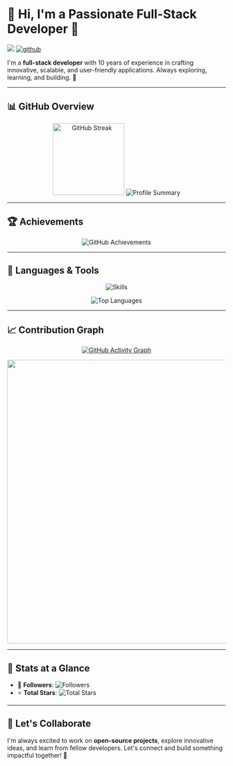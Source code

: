 # 🚀 **Hi, I'm a Passionate Full-Stack Developer 👋**

![](https://komarev.com/ghpvc/?username=sghsgm99&color=blue&label=PROFILE+VIEWS) 
[![github](https://img.shields.io/github/followers/sghsgm99?logo=github&style=plastic)](https://github.com/yourusername?tab=followers)

I'm a **full-stack developer** with 10 years of experience in crafting innovative, scalable, and user-friendly applications. Always exploring, learning, and building. 🌟

---

## 📊 **GitHub Overview**

<p align="center">
  <img src="https://github-readme-streak-stats.herokuapp.com/?user=sghsgm99&theme=radical" alt="GitHub Streak" height="165px" />
  <img src="https://github-profile-summary-cards.vercel.app/api/cards/profile-details?username=sghsgm99&theme=radical" alt="Profile Summary" />
</p>

---

## 🏆 **Achievements**

<p align="center">
  <img src="https://github-profile-trophy.vercel.app/?username=sghsgm99&theme=radical&no-frame=true&column=6" alt="GitHub Achievements" />
</p>

---

## 🚀 **Languages & Tools**

<p align="center">
  <img src="https://skillicons.dev/icons?i=react,nextjs,nodejs,typescript,javascript,vue,angular,php,python,cs,mysql,postgres,mongodb,aws,gcp,tailwind,bootstrap,gastby,ai" alt="Skills" />
</p>

<p align="center">
  <img src="https://github-readme-stats.vercel.app/api/top-langs/?username=sghsgm99&layout=compact&theme=radical" alt="Top Languages" />
</p>

---

## 📈 **Contribution Graph**

<p align="center">
  <a href="https://github.com/sghsgm99/github-readme-activity-graph">
    <img src="https://github-readme-activity-graph.vercel.app/graph?username=sghsgm99&theme=radical&hide_border=true" alt="GitHub Activity Graph" />
  </a>
</p>

<a href="https://app.daily.dev/sghsgm99"><img src="https://api.daily.dev/devcards/v2/y1EfZ7kpLsBYdfEl0EIuP.png?type=wide&r=qn7" width="652"/></a>

---

## 🎯 **Stats at a Glance**

- 🌟 **Followers**: ![Followers](https://img.shields.io/github/followers/sghsgm99?style=social)
- ⭐ **Total Stars**: ![Total Stars](https://img.shields.io/github/stars/sghsgm99?style=social)

---

## 💬 **Let's Collaborate**

I'm always excited to work on **open-source projects**, explore innovative ideas, and learn from fellow developers. Let's connect and build something impactful together! 🚀
